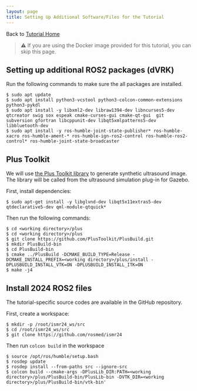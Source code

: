 ```yaml
---
layout: page
title: Setting Up Additional Software/Files for the Tutorial 
---
```

Back to [Tutorial Home](index)

> :warning: If you are using the Docker image provided for this tutorial, you can skip this page. 

Setting up additional ROS2 packages (dVRK)
------------------------------------------

Run the following commands to make sure the all packages are installed.

~~~~
$ sudo apt update
$ sudo apt install python3-vcstool python3-colcon-common-extensions python3-pykdl
$ sudo apt install -y libxml2-dev libraw1394-dev libncurses5-dev qtcreator swig sox espeak cmake-curses-gui cmake-qt-gui  git subversion gfortran libcppunit-dev libqt5xmlpatterns5-dev libbluetooth-dev
$ sudo apt install -y ros-humble-joint-state-publisher* ros-humble-xacro ros-humble-ament-* ros-humble-ign-ros2-control ros-humble-ros2-control* ros-humble-joint-state-broadcaster
~~~~


Plus Toolkit
------------

We will use [the Plus Toolkit library](https://plustoolkit.github.io) to generate synthetic ultrasound image. The library will be called from the ultrasound simulation plug-in for Gazebo.

First, install dependencies:
~~~~
$ sudo apt-get install -y libglvnd-dev libqt5x11extras5-dev qtdeclarative5-dev qml-module-qtquick*
~~~~

Then run the following commands:

~~~~
$ cd <working directory>/plus
$ cd <working directory>/plus
$ git clone https://github.com/PlusToolkit/PlusBuild.git
$ mkdir PlusBuild-bin 
$ cd PlusBuild-bin
$ cmake ../PlusBuild -DCMAKE_BUILD_TYPE=Release -DCMAKE_INSTALL_PREFIX=<working directory>/plus/install -DPLUSBUILD_INSTALL_VTK=ON -DPLUSBUILD_INSTALL_ITK=ON 
$ make -j4
~~~~


Install 2024 ROS2 files
---------------------

The tutorial-specific source codes are available in the GitHub repository. 

First, create a workspace: 

~~~~
$ mkdir -p /root/ismr24_ws/src
$ cd /root/ismr24_ws/src
$ git clone https://github.com/rosmed/ismr24
~~~~

Then run `colcon build` in the workspace

~~~~
$ source /opt/ros/humble/setup.bash
$ rosdep update
$ rosdep install --from-paths src --ignore-src
$ colcon build --cmake-args -DPlusLib_DIR:PATH=<working directory>/plus/PlusBuild-bin/PlusLib-bin -DVTK_DIR=<working directory>/plus/PlusBuild-bin/vtk-bin'
~~~~


